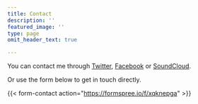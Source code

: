 ```yaml
---
title: Contact
description: ''
featured_image: ''
type: page
omit_header_text: true

---
```

You can contact me through [Twitter](https://twitter.com/jslowenmusic), [Facebook](https://www.facebook.com/jslowenmusic) or [SoundCloud](https://soundcloud.com/jslowenmusic).

Or use the form below to get in touch directly.

{{< form-contact action="https://formspree.io/f/xqknepga" >}}